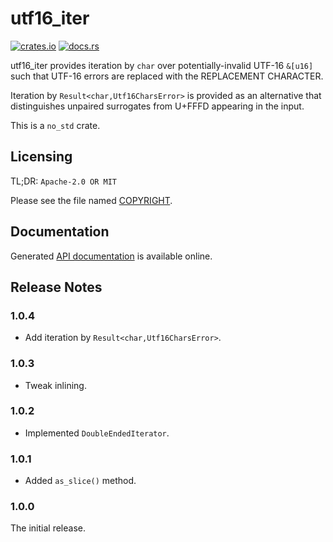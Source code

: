 # utf16_iter

[![crates.io](https://img.shields.io/crates/v/utf16_iter.svg)](https://crates.io/crates/utf16_iter)
[![docs.rs](https://docs.rs/utf16_iter/badge.svg)](https://docs.rs/utf16_iter/)

utf16_iter provides iteration by `char` over potentially-invalid UTF-16 `&[u16]`
such that UTF-16 errors are replaced with the REPLACEMENT CHARACTER.

Iteration by `Result<char,Utf16CharsError>` is provided as an alternative that
distinguishes unpaired surrogates from U+FFFD appearing in the input.

This is a `no_std` crate.

## Licensing

TL;DR: `Apache-2.0 OR MIT`

Please see the file named
[COPYRIGHT](https://github.com/hsivonen/utf16_iter/blob/master/COPYRIGHT).

## Documentation

Generated [API documentation](https://docs.rs/utf16_iter/) is available
online.

## Release Notes

### 1.0.4

* Add iteration by `Result<char,Utf16CharsError>`.

### 1.0.3

* Tweak inlining.

### 1.0.2

* Implemented `DoubleEndedIterator`.

### 1.0.1

* Added `as_slice()` method.

### 1.0.0

The initial release.
